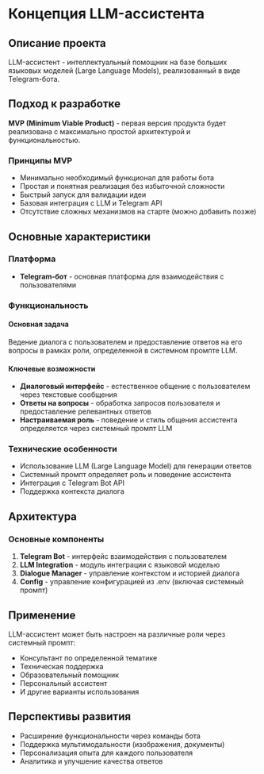 # Концепция LLM-ассистента

## Описание проекта

LLM-ассистент - интеллектуальный помощник на базе больших языковых моделей (Large Language Models), реализованный в виде Telegram-бота.

## Подход к разработке

**MVP (Minimum Viable Product)** - первая версия продукта будет реализована с максимально простой архитектурой и функциональностью.

### Принципы MVP
- Минимально необходимый функционал для работы бота
- Простая и понятная реализация без избыточной сложности
- Быстрый запуск для валидации идеи
- Базовая интеграция с LLM и Telegram API
- Отсутствие сложных механизмов на старте (можно добавить позже)

## Основные характеристики

### Платформа
- **Telegram-бот** - основная платформа для взаимодействия с пользователями

### Функциональность

#### Основная задача
Ведение диалога с пользователем и предоставление ответов на его вопросы в рамках роли, определенной в системном промпте LLM.

#### Ключевые возможности
- **Диалоговый интерфейс** - естественное общение с пользователем через текстовые сообщения
- **Ответы на вопросы** - обработка запросов пользователя и предоставление релевантных ответов
- **Настраиваемая роль** - поведение и стиль общения ассистента определяется через системный промпт LLM

### Технические особенности

- Использование LLM (Large Language Model) для генерации ответов
- Системный промпт определяет роль и поведение ассистента
- Интеграция с Telegram Bot API
- Поддержка контекста диалога

## Архитектура

### Основные компоненты
1. **Telegram Bot** - интерфейс взаимодействия с пользователем
2. **LLM Integration** - модуль интеграции с языковой моделью
3. **Dialogue Manager** - управление контекстом и историей диалога
4. **Config** - управление конфигурацией из .env (включая системный промпт)

## Применение

LLM-ассистент может быть настроен на различные роли через системный промпт:
- Консультант по определенной тематике
- Техническая поддержка
- Образовательный помощник
- Персональный ассистент
- И другие варианты использования

## Перспективы развития

- Расширение функциональности через команды бота
- Поддержка мультимодальности (изображения, документы)
- Персонализация опыта для каждого пользователя
- Аналитика и улучшение качества ответов

